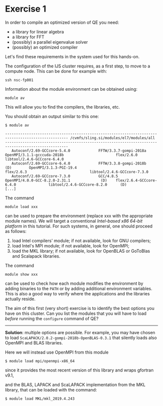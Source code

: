 # Exercise 1


In order to compile an optimized version of QE you need:

* a library for linear algebra
* a library for FFT
* (possibly) a parallel eigenvalue solver
* (possibly) an optimized compiler

Let's find these requirements in the system used for this hands-on.

The configuration of the IJS cluster requires, as a first step, to move to a
compute node. This can be done for example with:

    ssh nsc-fp001

Information about the module environment can be obtained using:

    module av

This will allow you to find the compilers, the libraries, etc.

You should obtain an output similar to this one:

    $ module av
    
    --------------------------------------------------------------------------------------------------- /cvmfs/sling.si/modules/el7/modules/all ---------------------------------------------------------------------------------------------------
       Autoconf/2.69-GCCcore-5.4.0             FFTW/3.3.7-gompi-2018a                                 OpenMPI/3.1.1-gcccuda-2018b                        flex/2.6.0                             libtool/2.4.6-GCCcore-6.4.0
       Autoconf/2.69-GCCcore-6.4.0             FFTW/3.3.8-gompi-2018b                      (D)        OpenMPI/3.1.3-PGI-19.4                             flex/2.6.3                             libtool/2.4.6-GCCcore-7.3.0
       Autoconf/2.69-GCCcore-7.3.0             GCC/4.8.5                                              OpenMPI/4.0.0-GCC-8.2.0-2.31.1              (D)    flex/2.6.4-GCCcore-6.4.0               libtool/2.4.6-GCCcore-8.2.0      (D)
    [...]
    

The command

    module load xxx

can be used to prepare the environment (replace xxx with the appropriate module names).
We will target a conventional *Intel-based x86 64-bit platform* in this tutorial.
For such systems, in general, one should proceed as follows:

1. load Intel compilers' module; if not available, look for GNU compilers;
2. load Intel's MPI module; if not available, look for OpenMPI;
3. load the MKL library; if not available, look for OpenBLAS or GoToBlas and Scalapack libraries.

The command

    module show xxx

can be used to check how each module modifies the environment by adding
binaries to the `PATH` or by adding additional environment variables.
This is also a good way to verify where the applications and the
libraries actually reside.

The aim of this first (very short) exercise is to identify the best options
you have on this cluster. Can you list the modules that you will have to load *before*
running the `configure` command of QE?

---

**Solution**: multiple options are possible. For example, you may have chosen to load 
`ScaLAPACK/2.0.2-gompi-2018b-OpenBLAS-0.3.1` that silently loads also OpenMPI and BLAS 
libraries.

Here we will instead use OpenMPI from this module
     
    $ module load mpi/openmpi-x86_64

since it provides the most recent version of this library and wraps gfortran v9.1,

and the BLAS, LAPACK and ScaLAPACK implementation from the MKL library,
that can be loaded with the command:

    $ module load MKL/mkl_2019.4.243
